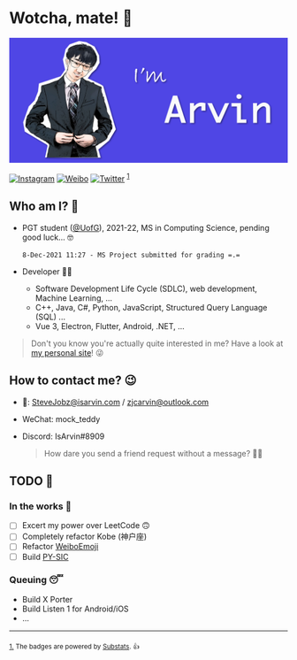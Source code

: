 # Wotcha, mate! 👋

![banner.png](./banner.png)

[![Instagram](https://img.shields.io/badge/dynamic/json?logo=instagram&logoColor=white&label=Instagram&labelColor=d7417b&suffix=+followers&color=282c34&query=%24.data.totalSubs&url=https%3A%2F%2Fsubstats.arvinzjc.workers.dev%2F%3Fsource%3Dinstagram%26queryKey%3Darvinzjc&longCache=true)](https://www.instagram.com/arvinzjc)
[![Weibo](https://img.shields.io/badge/dynamic/json?logo=sina-weibo&label=Weibo&color=ff8200&suffix=+followers&query=%24.data.totalSubs&url=https%3A%2F%2Fapi.spencerwoo.com%2Fsubstats%2F%3Fsource%3Dweibo%26queryKey%3D3218812301&longCache=true)](https://weibo.com/u/3218812301)
[![Twitter](https://img.shields.io/badge/dynamic/json?logo=twitter&label=Twitter&labelColor=282c34&suffix=+followers&color=1da1f2&query=%24.data.totalSubs&url=https%3A%2F%2Fapi.spencerwoo.com%2Fsubstats%2F%3Fsource%3Dtwitter%26queryKey%3Darvinzjc&longCache=true)](https://twitter.com/arvinzjc)
<sup id="source1">[1](#footnote1)</sup>

## Who am I? 🤔

- PGT student ([@UofG](https://www.gla.ac.uk/)), 2021-22, MS in Computing Science, pending good luck... 🤓

  ```Text
  8-Dec-2021 11:27 - MS Project submitted for grading =.=
  ```

- Developer 👨‍💻
  - Software Development Life Cycle (SDLC), web development, Machine Learning, ...
  - C++, Java, C#, Python, JavaScript, Structured Query Language (SQL) ...
  - Vue 3, Electron, Flutter, Android, .NET, ...

> Don't you know you're actually quite interested in me? Have a look at [my personal site](https://isarvin.com/)! 😜

## How to contact me? 😉

- 📧: SteveJobz@isarvin.com / zjcarvin@outlook.com
- WeChat: mock_teddy
- Discord: IsArvin#8909

  > How dare you send a friend request without a message? 👮‍♂️

## TODO 📜

### In the works 🐌

- [ ] Excert my power over LeetCode 🙃
- [ ] Completely refactor Kobe (神户座)
- [ ] Refactor [WeiboEmoji](https://github.com/ArvinZJC/WeiboEmoji)
- [ ] Build [PY-SIC](https://github.com/ArvinZJC/PY-SIC)

### Queuing 😴

- Build X Porter
- Build Listen 1 for Android/iOS
- ...

---

<sub id="footnote1">[1.](#source1) The badges are powered by [Substats](https://github.com/spencerwooo/Substats). 👍</sub>
